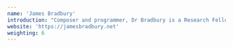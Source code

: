 ```yaml
---
name: 'James Bradbury'
introduction: "Composer and programmer, Dr Bradbury is a Research Fellow in Creative Coding on FluCoMa."
website: 'https://jamesbradbury.net'
weighting: 6
---
```

